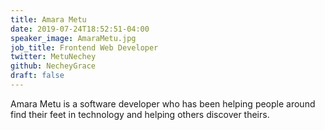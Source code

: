 ```yaml
---
title: Amara Metu
date: 2019-07-24T18:52:51-04:00
speaker_image: AmaraMetu.jpg
job_title: Frontend Web Developer
twitter: MetuNechey
github: NecheyGrace
draft: false
---
```


Amara Metu is a software developer who has been helping people around find their feet in technology and helping others discover theirs.
